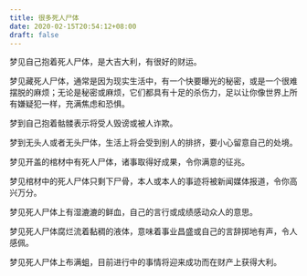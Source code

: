 ```yaml
---
title: 很多死人尸体
date: 2020-02-15T20:54:12+08:00
draft: false
---
```


梦见自己抱着死人尸体，是大吉大利，有很好的财运。




梦见藏死人尸体，通常是因为现实生活中，有一个快要曝光的秘密，或是一个很难摆脱的麻烦；无论是秘密或麻烦，它们都具有十足的杀伤力，足以让你像世界上所有嫌疑犯一样，充满焦虑和恐惧。




梦到自己抱着骷髅表示将受人毁谤或被人诈欺。




梦到无头人或者无头尸体，生活上将会受到别人的排挤，要小心留意自己的处境。




梦见开盖的棺材中有死人尸体，诸事取得好成果，令你满意的征兆。




梦见棺材中的死人尸体只剩下尸骨，本人或本人的事迹将被新闻媒体报道，令你高兴万分。




梦见死人尸体上有湿漉漉的鲜血，自己的言行或成绩感动众人的意思。




梦见死人尸体腐烂流着黏稠的液体，意味着事业昌盛或自己的言辞掷地有声，令人感佩。




梦见死人尸体上布满蛆，目前进行中的事情将迎来成功而在财产上获得大利。

